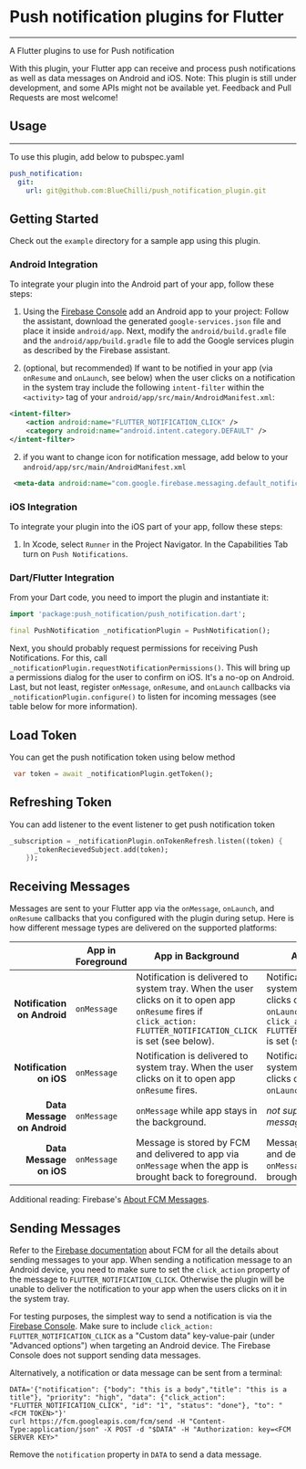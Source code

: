 # Push notification plugins for Flutter

---

A Flutter plugins to use for Push notification

With this plugin, your Flutter app can receive and process push notifications as well as data messages on Android and iOS.
Note: This plugin is still under development, and some APIs might not be available yet. Feedback and Pull Requests are most welcome!

## Usage

---

To use this plugin, add below to pubspec.yaml

```yaml
push_notification:
  git:
    url: git@github.com:BlueChilli/push_notification_plugin.git
```

## Getting Started

Check out the `example` directory for a sample app using this plugin.

### Android Integration

To integrate your plugin into the Android part of your app, follow these steps:

1. Using the [Firebase Console](https://console.firebase.google.com/) add an Android app to your project: Follow the assistant, download the generated `google-services.json` file and place it inside `android/app`. Next, modify the `android/build.gradle` file and the `android/app/build.gradle` file to add the Google services plugin as described by the Firebase assistant.

1. (optional, but recommended) If want to be notified in your app (via `onResume` and `onLaunch`, see below) when the user clicks on a notification in the system tray include the following `intent-filter` within the `<activity>` tag of your `android/app/src/main/AndroidManifest.xml`:

```xml
<intent-filter>
    <action android:name="FLUTTER_NOTIFICATION_CLICK" />
    <category android:name="android.intent.category.DEFAULT" />
</intent-filter>
```

2. if you want to change icon for notification message, add below to your `android/app/src/main/AndroidManifest.xml`

```xml
 <meta-data android:name="com.google.firebase.messaging.default_notification_icon" android:resource="@drawable/ic_launcher_round" />
```

### iOS Integration

To integrate your plugin into the iOS part of your app, follow these steps:

1. In Xcode, select `Runner` in the Project Navigator. In the Capabilities Tab turn on `Push Notifications`.

### Dart/Flutter Integration

From your Dart code, you need to import the plugin and instantiate it:

```dart
import 'package:push_notification/push_notification.dart';

final PushNotification _notificationPlugin = PushNotification();
```

Next, you should probably request permissions for receiving Push Notifications. For this, call `_notificationPlugin.requestNotificationPermissions()`. This will bring up a permissions dialog for the user to confirm on iOS. It's a no-op on Android. Last, but not least, register `onMessage`, `onResume`, and `onLaunch` callbacks via `_notificationPlugin.configure()` to listen for incoming messages (see table below for more information).

## Load Token

You can get the push notification token using below method

```dart
 var token = await _notificationPlugin.getToken();
```

## Refreshing Token

You can add listener to the event listener to get push notification token

```dart
_subscription = _notificationPlugin.onTokenRefresh.listen((token) {
      _tokenRecievedSubject.add(token);
    });
```

## Receiving Messages

Messages are sent to your Flutter app via the `onMessage`, `onLaunch`, and `onResume` callbacks that you configured with the plugin during setup. Here is how different message types are delivered on the supported platforms:

|                             | App in Foreground | App in Background                                                                                                                                                   | App Terminated                                                                                                                                                      |
| --------------------------: | ----------------- | ------------------------------------------------------------------------------------------------------------------------------------------------------------------- | ------------------------------------------------------------------------------------------------------------------------------------------------------------------- |
| **Notification on Android** | `onMessage`       | Notification is delivered to system tray. When the user clicks on it to open app `onResume` fires if `click_action: FLUTTER_NOTIFICATION_CLICK` is set (see below). | Notification is delivered to system tray. When the user clicks on it to open app `onLaunch` fires if `click_action: FLUTTER_NOTIFICATION_CLICK` is set (see below). |
|     **Notification on iOS** | `onMessage`       | Notification is delivered to system tray. When the user clicks on it to open app `onResume` fires.                                                                  | Notification is delivered to system tray. When the user clicks on it to open app `onLaunch` fires.                                                                  |
| **Data Message on Android** | `onMessage`       | `onMessage` while app stays in the background.                                                                                                                      | _not supported by plugin, message is lost_                                                                                                                          |
|     **Data Message on iOS** | `onMessage`       | Message is stored by FCM and delivered to app via `onMessage` when the app is brought back to foreground.                                                           | Message is stored by FCM and delivered to app via `onMessage` when the app is brought back to foreground.                                                           |

Additional reading: Firebase's [About FCM Messages](https://firebase.google.com/docs/cloud-messaging/concept-options).

## Sending Messages

Refer to the [Firebase documentation](https://firebase.google.com/docs/cloud-messaging/) about FCM for all the details about sending messages to your app. When sending a notification message to an Android device, you need to make sure to set the `click_action` property of the message to `FLUTTER_NOTIFICATION_CLICK`. Otherwise the plugin will be unable to deliver the notification to your app when the users clicks on it in the system tray.

For testing purposes, the simplest way to send a notification is via the [Firebase Console](https://firebase.google.com/docs/cloud-messaging/send-with-console). Make sure to include `click_action: FLUTTER_NOTIFICATION_CLICK` as a "Custom data" key-value-pair (under "Advanced options") when targeting an Android device. The Firebase Console does not support sending data messages.

Alternatively, a notification or data message can be sent from a terminal:

```shell
DATA='{"notification": {"body": "this is a body","title": "this is a title"}, "priority": "high", "data": {"click_action": "FLUTTER_NOTIFICATION_CLICK", "id": "1", "status": "done"}, "to": "<FCM TOKEN>"}'
curl https://fcm.googleapis.com/fcm/send -H "Content-Type:application/json" -X POST -d "$DATA" -H "Authorization: key=<FCM SERVER KEY>"
```

Remove the `notification` property in `DATA` to send a data message.
